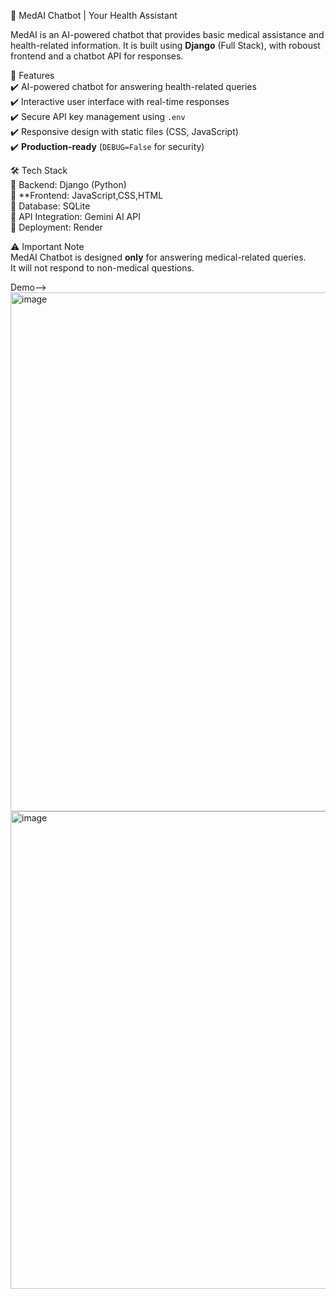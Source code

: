  💊 MedAI Chatbot | Your Health Assistant  

MedAI is an AI-powered chatbot that provides basic medical assistance and health-related information. It is built using **Django** (Full Stack), with  roboust frontend and a chatbot API for responses.


 🚀 Features  
✔️ AI-powered chatbot for answering health-related queries  
✔️ Interactive user interface with real-time responses  
✔️ Secure API key management using `.env`  
✔️ Responsive design with static files (CSS, JavaScript)  
✔️ **Production-ready** (`DEBUG=False` for security)  



 🛠️ Tech Stack  
🔹 Backend: Django (Python)  
🔹 **Frontend: JavaScript,CSS,HTML  
🔹 Database: SQLite  
🔹 API Integration: Gemini AI API  
🔹 Deployment: Render  

 ⚠️ Important Note  
MedAI Chatbot is designed **only** for answering medical-related queries.  
It will not respond to non-medical questions.  

Demo--> <img width="830" alt="image" src="https://github.com/user-attachments/assets/55c2b257-0286-4d7c-b494-bdf427fbc4fc" />
        <img width="764" alt="image" src="https://github.com/user-attachments/assets/90c59f53-67b3-4ff7-82de-3051bea06f40" />





